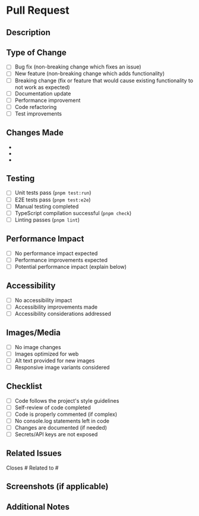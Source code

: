 # Pull Request

## Description
<!-- Briefly describe the changes in this PR -->

## Type of Change
<!-- Mark the relevant option with an "x" -->
- [ ] Bug fix (non-breaking change which fixes an issue)
- [ ] New feature (non-breaking change which adds functionality)
- [ ] Breaking change (fix or feature that would cause existing functionality to not work as expected)
- [ ] Documentation update
- [ ] Performance improvement
- [ ] Code refactoring
- [ ] Test improvements

## Changes Made
<!-- List the specific changes made -->
- 
- 
- 

## Testing
<!-- Describe how you tested these changes -->
- [ ] Unit tests pass (`pnpm test:run`)
- [ ] E2E tests pass (`pnpm test:e2e`)
- [ ] Manual testing completed
- [ ] TypeScript compilation successful (`pnpm check`)
- [ ] Linting passes (`pnpm lint`)

## Performance Impact
<!-- For changes that might affect performance -->
- [ ] No performance impact expected
- [ ] Performance improvements expected
- [ ] Potential performance impact (explain below)

## Accessibility
<!-- For UI changes -->
- [ ] No accessibility impact
- [ ] Accessibility improvements made
- [ ] Accessibility considerations addressed

## Images/Media
<!-- For changes affecting images or media -->
- [ ] No image changes
- [ ] Images optimized for web
- [ ] Alt text provided for new images
- [ ] Responsive image variants considered

## Checklist
- [ ] Code follows the project's style guidelines
- [ ] Self-review of code completed
- [ ] Code is properly commented (if complex)
- [ ] No console.log statements left in code
- [ ] Changes are documented (if needed)
- [ ] Secrets/API keys are not exposed

## Related Issues
<!-- Link any related issues -->
Closes #
Related to #

## Screenshots (if applicable)
<!-- Add screenshots for UI changes -->

## Additional Notes
<!-- Any additional information, deployment notes, etc. -->